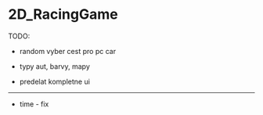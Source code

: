 # 2D_RacingGame
TODO:

- random vyber cest pro pc car

- typy aut, barvy, mapy
- predelat kompletne ui

---

- time - fix

